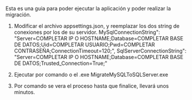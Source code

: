 Esta es una guia para poder ejecutar la aplicación y poder realizar la migración.

1. Modificar el archivo appsettings.json, y reemplazar los dos string de conexiones por los de su servidor.
MySqlConnectionString": "Server=COMPLETAR IP O HOSTNAME;Database=COMPLETAR BASE DE DATOS;Uid=COMPLETAR USUARIO;Pwd=COMPLETAR CONTRASEÑA;ConnectionTimeout=120;",
SqlServerConnectionString": "Server=COMPLETAR IP O HOSTNAME;Database=COMPLETAR BASE DE DATOS;Trusted_Connection=True;"

2. Ejecutar por comando o el .exe MigrateMySQLToSQLServer.exe

3. Por comando se vera el proceso hasta que finalice, llevará unos minutos.
